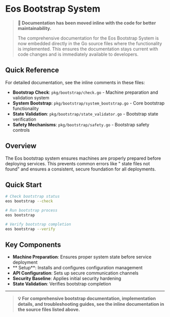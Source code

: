 # Eos Bootstrap System

> **📝 Documentation has been moved inline with the code for better maintainability.**
> 
> The comprehensive documentation for the Eos Bootstrap System is now embedded directly in the Go source files where the functionality is implemented. This ensures the documentation stays current with code changes and is immediately available to developers.

## Quick Reference

For detailed documentation, see the inline comments in these files:

- **Bootstrap Check**: `pkg/bootstrap/check.go` - Machine preparation and validation system
- **System Bootstrap**: `pkg/bootstrap/system_bootstrap.go` - Core bootstrap functionality
- **State Validation**: `pkg/bootstrap/state_validator.go` - Bootstrap state verification
- **Safety Mechanisms**: `pkg/bootstrap/safety.go` - Bootstrap safety controls

## Overview

The Eos bootstrap system ensures machines are properly prepared before deploying services. This prevents common errors like " state files not found" and ensures a consistent, secure foundation for all deployments.

## Quick Start

```bash
# Check bootstrap status
eos bootstrap --check

# Run bootstrap process
eos bootstrap

# Verify bootstrap completion
eos bootstrap --verify
```

## Key Components

- **Machine Preparation**: Ensures proper system state before service deployment
- ** Setup**: Installs and configures configuration management
- **API Configuration**: Sets up secure communication channels
- **Security Baseline**: Applies initial security hardening
- **State Validation**: Verifies bootstrap completion

---

> **💡 For comprehensive bootstrap documentation, implementation details, and troubleshooting guides, see the inline documentation in the source files listed above.**